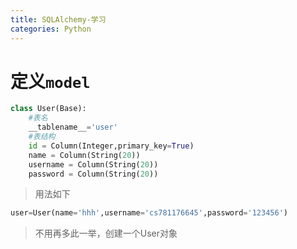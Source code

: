 ```yaml
---
title: SQLAlchemy-学习
categories: Python
---
```


# 定义`model`
``` python
class User(Base):
    #表名
    __tablename__='user'
    #表结构
    id = Column(Integer,primary_key=True)
    name = Column(String(20))
    username = Column(String(20))
    password = Column(String(20))
```
> 用法如下
``` python
user=User(name='hhh',username='cs781176645',password='123456')
```
> 不用再多此一举，创建一个User对象